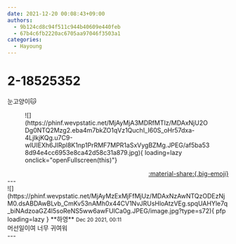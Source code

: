 ```yaml
---
date: 2021-12-20 00:08:43+09:00
authors:
  - 9b124cd8c94f511c944b40609e440feb
  - 67b4c6fb2220ac6705aa97046f3503a1
categories:
  - Hayoung
---
```


# 2-18525352

<div class="post-container" markdown="1">
<div class="content-container md-sidebar__scrollwrap" markdown="1">

눈고양이🐱
<figure markdown="1">
![](https://phinf.wevpstatic.net/MjAyMjA3MDRfMTIz/MDAxNjU2ODg0NTQ2Mzg2.eba4m7bkZO1qVz1QuchI_I60S_oHr57dxa-4LjlkjKQg.u7C9-wlUIEXh6JIRpl8K1np1PrRMF7MPR1aSxVygBZMg.JPEG/af5ba538d94e4cc6953e8ca42d58c31a879.jpg){ loading=lazy onclick="openFullscreen(this)"}
</figure>


</div>
</div>

<div style="text-align: right;" markdown="1">
<a href="https://weverse.io/fromis9/fanpost/2-18525352" style="text-align: right;">:material-share:{.big-emoji}</a>
</div>
---

<div class="comments-container md-sidebar__scrollwrap" markdown="1">
<div class="comment" markdown="1">
<div class='id-container' markdown="1">
![](https://phinf.wevpstatic.net/MjAyMzExMjFfMjUz/MDAxNzAwNTQzODEzNjM0.dsABDAwBLvb_CmKv53nAMh0x44CV1NvJRUsHloAtzVEg.spqUAHYle7q_biNAdzoaGZ4l5soReNS5ww6awFUlCa0g.JPEG/image.jpg?type=s72){ pfp loading=lazy }
**<span class="artist">하영</span>** <small>Dec 20 2021, 00:11</small><br>
</div>
<div class='comment-body' markdown="1">
머선일이여 너무 귀여워
</div>
</div>
</div>
---
